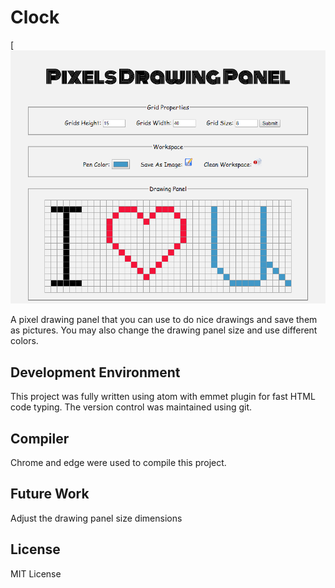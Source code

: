 # Clock

[![screenshot](docs/pixelPanelScreenshot.png)

A pixel drawing panel that you can use to do nice drawings and save them as pictures. You may also change the drawing panel size and use different colors.

## Development Environment
This project was fully written using atom with emmet plugin for fast HTML code typing. The version control was maintained using git.

## Compiler
Chrome and edge were used to compile this project.

## Future Work

Adjust the drawing panel size dimensions

## License
MIT License
